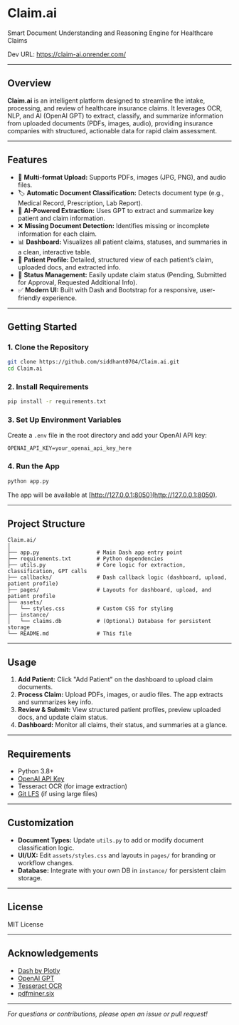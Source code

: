 # Claim.ai

Smart Document Understanding and Reasoning Engine for Healthcare Claims

Dev URL: https://claim-ai.onrender.com/

---

## Overview

**Claim.ai** is an intelligent platform designed to streamline the intake, processing, and review of healthcare insurance claims. It leverages OCR, NLP, and AI (OpenAI GPT) to extract, classify, and summarize information from uploaded documents (PDFs, images, audio), providing insurance companies with structured, actionable data for rapid claim assessment.

---

## Features

- 📄 **Multi-format Upload:** Supports PDFs, images (JPG, PNG), and audio files.
- 🏷️ **Automatic Document Classification:** Detects document type (e.g., Medical Record, Prescription, Lab Report).
- 🧠 **AI-Powered Extraction:** Uses GPT to extract and summarize key patient and claim information.
- ❌ **Missing Document Detection:** Identifies missing or incomplete information for each claim.
- 📊 **Dashboard:** Visualizes all patient claims, statuses, and summaries in a clean, interactive table.
- 👤 **Patient Profile:** Detailed, structured view of each patient’s claim, uploaded docs, and extracted info.
- 🔄 **Status Management:** Easily update claim status (Pending, Submitted for Approval, Requested Additional Info).
- ✅ **Modern UI:** Built with Dash and Bootstrap for a responsive, user-friendly experience.

---

## Getting Started

### 1. Clone the Repository

```sh
git clone https://github.com/siddhant0704/Claim.ai.git
cd Claim.ai
```

### 2. Install Requirements

```sh
pip install -r requirements.txt
```

### 3. Set Up Environment Variables

Create a `.env` file in the root directory and add your OpenAI API key:

```
OPENAI_API_KEY=your_openai_api_key_here
```

### 4. Run the App

```sh
python app.py
```

The app will be available at [http://127.0.0.1:8050](http://127.0.0.1:8050).

---

## Project Structure

```
Claim.ai/
│
├── app.py                  # Main Dash app entry point
├── requirements.txt        # Python dependencies
├── utils.py                # Core logic for extraction, classification, GPT calls
├── callbacks/              # Dash callback logic (dashboard, upload, patient profile)
├── pages/                  # Layouts for dashboard, upload, and patient profile
├── assets/
│   └── styles.css          # Custom CSS for styling
├── instance/
│   └── claims.db           # (Optional) Database for persistent storage
└── README.md               # This file
```

---

## Usage

1. **Add Patient:** Click "Add Patient" on the dashboard to upload claim documents.
2. **Process Claim:** Upload PDFs, images, or audio files. The app extracts and summarizes key info.
3. **Review & Submit:** View structured patient profiles, preview uploaded docs, and update claim status.
4. **Dashboard:** Monitor all claims, their status, and summaries at a glance.

---

## Requirements

- Python 3.8+
- [OpenAI API Key](https://platform.openai.com/)
- Tesseract OCR (for image extraction)
- [Git LFS](https://git-lfs.github.com/) (if using large files)

---

## Customization

- **Document Types:** Update `utils.py` to add or modify document classification logic.
- **UI/UX:** Edit `assets/styles.css` and layouts in `pages/` for branding or workflow changes.
- **Database:** Integrate with your own DB in `instance/` for persistent claim storage.

---

## License

MIT License

---

## Acknowledgements

- [Dash by Plotly](https://dash.plotly.com/)
- [OpenAI GPT](https://platform.openai.com/)
- [Tesseract OCR](https://github.com/tesseract-ocr/tesseract)
- [pdfminer.six](https://github.com/pdfminer/pdfminer.six)

---

*For questions or contributions, please open an issue or pull request!*
